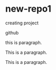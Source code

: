 # new-repo1
creating project

<!DOCTYPE html>
<html>
  <head>github</head>
<body> 
<p>this is  paragraph.
<p>This is a paragraph.
<p>This is a paragraph.

</body>
</html>



